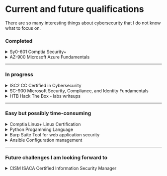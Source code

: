 # Current and future qualifications
There are so many interesting things about cybersecurity that I do not know what to focus on.

### Completed
<details>
<summary> Sy0-601   Comptia Security+</summary>

```
The backbone of my cybersecurity knowledge so far. 
I really enjoyed it. It not only gave me a broad view of the cybersecurity field,
but also feels more comprehensive and extensive than many people realize.
```
</details>

<details>
<summary>AZ-900     Microsoft Azure Fundamentals</summary>

```
My second certification. I felt I needed a Microsoft certification of some kind. 
I really prefer Linux, but Microsoft dominates and it was easy to pick up.
```
</details>

---

### In progress
<details>
<summary> ISC2 CC   Certified in Cybersecurity </summary>

```
Easy after Comptia Security+, but I really like focus on:
(IRP) Incident Response Plan, (BCP) Business Continuity Plan and
(DRP) Disaster Recovery Plan.
I want to explore more.
```
</details>
<details>
<summary> SC-900    Microsoft Security, Compliance, and Identity Fundamentals </summary>

```
Continuation of Microsoft Fundamental certifications. Also easy after Comptia Security+. 
I just need time to go through the material.
I watch Pete Zerger SC-900.
```
</details>

<details>
<summary> HTB   Hack The Box - labs writeups </summary>

```
I think I have finished 7 labs before that github idea. 
I will come back to it, once I finish CC and SC-900.
I will document the ones I completed as well.
```
</details>

---

### Easy but possibly time-consuming

<details>
<summary> Comptia Linux+    Linux Certification </summary>

```
Years of using linux with no certification.
There is new (as per Oct'25) Comptia Linux+ certification with elements of AI.
```
</details>


<details>
<summary>Python     Progamming Language</summary>

```
https://learnpython.org/
https://pll.harvard.edu/subject/python
So much to explore.
```
</details>

<details>
<summary> Burp Suite    Tool for web application security </summary>

```
Barely scratched the surface. It looks like it's worth the effort.
```
</details>

<details>
<summary> Ansible    Configuration management </summary>

```
Should be easy, just when?
```
</details>


---

### Future challenges I am looking forward to
<details >
<summary>CISM   ISACA Certified Information Security Manager</summary>

```
ISC2 CC  

![Test]
(../cism-domains-1.png)
```
</details>

